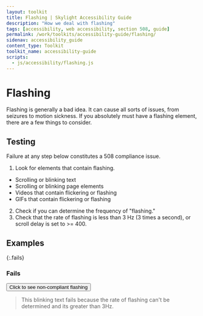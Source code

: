 ```yaml
---
layout: toolkit
title: Flashing | Skylight Accessibility Guide
description: "How we deal with flashing"
tags: [accessibility, web accessibility, section 508, guide]
permalink: /work/toolkits/accessibility-guide/flashing/
sidenav: accessibility_guide
content_type: Toolkit
toolkit_name: accessibility-guide
scripts:
  - js/accessibility/flashing.js
---
```


# Flashing

Flashing is generally a bad idea. It can cause all sorts of issues, from seizures to motion sickness. If you absolutely must have a flashing element, there are a few things to consider.

## Testing

Failure at any step below constitutes a 508 compliance issue.

1. Look for elements that contain flashing.
  * Scrolling or blinking text
  * Scrolling or blinking page elements
  * Videos that contain flickering or flashing
  * GIFs that contain flickering or flashing
2. Check if you can determine the frequency of "flashing."
3. Check that the rate of flashing is less than 3 Hz (3 times a second), or scroll delay is set to >= 400.

## Examples

{:.fails}
### Fails

<div class="row">
  <div class="col-sm-5">
    <p>
      <button class="btn btn-primary" type="button" id="blinkbutton">
        Click to see non-compliant flashing
      </button>
    </p>
  </div>
  <div class="col-sm-3">
    <p class="blink" style="display:none;">Blinking Text</p>
  </div>
</div>

> This blinking text fails because the rate of flashing can't be determined and its greater than 3Hz.
